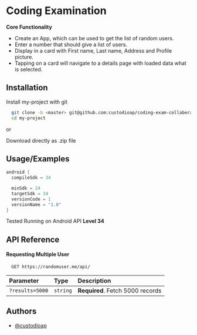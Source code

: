 
# Coding Examination

**Core Functionality**
- Create an App, which can be used to get the list of random users.
- Enter a number that should give a list of users.  
- Display in a card with First name, Last name, Address and Profile picture. 
- Tapping on a card will navigate to a details page with loaded data what is selected. 


## Installation

Install my-project with git

```bash
  git clone -b <master> git@github.com:custodioap/coding-exam-collabera.git
  cd my-project
```

or

Download directly as .zip file
    
## Usage/Examples

```kotlin
android {
  compileSdk = 34

  minSdk = 24
  targetSdk = 34
  versionCode = 1
  versionName = "1.0"
}
```

Tested Running on Android API **Level 34**


## API Reference

#### Requesting Multiple User 

```http
  GET https://randomuser.me/api/
```

| Parameter | Type     | Description                |
| :-------- | :------- | :------------------------- |
| `?results=5000` | `string` | **Required**. Fetch 5000 records |




## Authors

- [@custodioap](https://www.github.com/custodioap)

